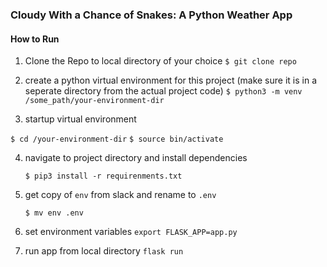 ### Cloudy With a Chance of Snakes: A Python Weather App


#### How to Run 


1. Clone the Repo to local directory of your choice
  ```$ git clone repo```
2. create a python virtual environment for this project (make sure it is in a seperate directory from the actual project code)
   ```$ python3 -m venv /some_path/your-environment-dir```
   
3. startup virtual environment 

  ```$ cd /your-environment-dir```
  ```$ source bin/activate ```
   
4. navigate to project directory and install dependencies

   ```$ pip3 install -r requirenments.txt```

4. get copy of ```env``` from slack and rename to ```.env```

   ```$ mv env .env ```
  
5. set environment variables 
   ```export FLASK_APP=app.py```

6. run app from local directory 
   ```flask run```
